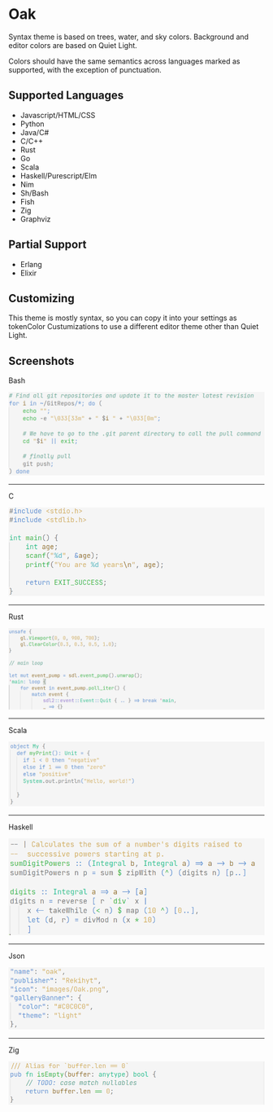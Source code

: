 # Oak

Syntax theme is based on trees, water, and sky colors.
Background and editor colors are based on Quiet Light.

Colors should have the same semantics across languages marked as supported, with the exception of punctuation.

## Supported Languages

- Javascript/HTML/CSS
- Python
- Java/C#
- C/C++
- Rust
- Go
- Scala
- Haskell/Purescript/Elm
- Nim
- Sh/Bash
- Fish
- Zig
- Graphviz

## Partial Support

- Erlang
- Elixir

## Customizing

This theme is mostly syntax, so you can copy it into your settings as
tokenColor Custumizations to use a different editor theme other than Quiet Light.

## Screenshots

Bash

![Bash](images/bash.png)

---

C

![C](images/c.png)

---

Rust

![Rust](images/rust.png)

---

Scala

![Scala](images/scala.png)

---

Haskell

![Haskell](images/haskell.png)

---

Json

![Json](images/json.png)

---

Zig

![Zig](images/zig.png)
